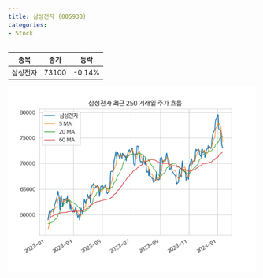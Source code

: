 ```yaml
---
title: 삼성전자 (005930)
categories:
- Stock
---
```


|종목|종가|등락|
|----|----|----|
|삼성전자|73100|-0.14%|

<!-- more -->

![005930](/assets/images/stock/005930.png)